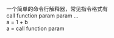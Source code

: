 一个简单的命令行解释器，常见指令格式有<br>
call function param param ...<br>
a = 1 + b<br>
a = call function param<br>
